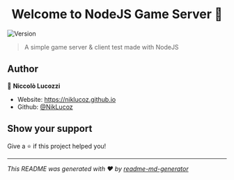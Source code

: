 <h1 align="center">Welcome to NodeJS Game Server 👋</h1>
<p>
  <img alt="Version" src="https://img.shields.io/badge/version-0.1-blue.svg?cacheSeconds=2592000" />
</p>

> A simple game server & client test made with NodeJS

## Author

👤 **Niccolò Lucozzi**

* Website: https://niklucoz.github.io
* Github: [@NikLucoz](https://github.com/NikLucoz)

## Show your support

Give a ⭐️ if this project helped you!

***
_This README was generated with ❤️ by [readme-md-generator](https://github.com/kefranabg/readme-md-generator)_